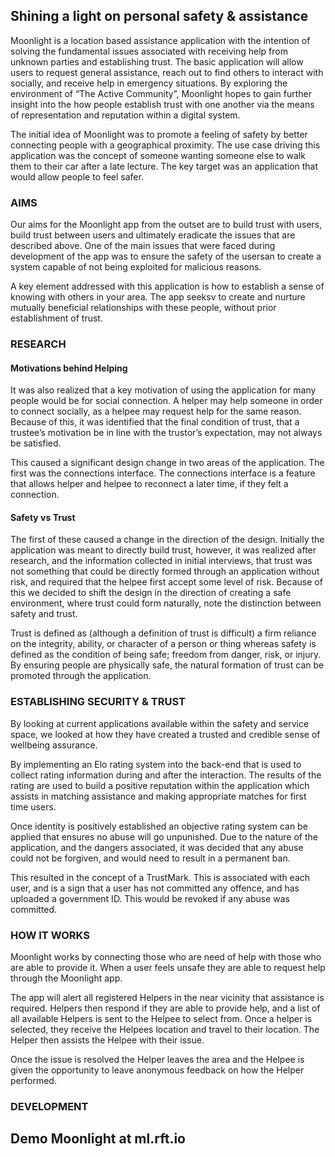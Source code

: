 ## Shining a light on personal safety & assistance

Moonlight is a location based assistance application with the intention of solving the fundamental issues associated with receiving help from unknown parties and establishing trust. The basic application will allow users to request general assistance, reach out to find others to interact with socially, and receive help in emergency situations. By exploring the environment of “The Active Community”, Moonlight hopes to gain further insight into the how people establish trust with one another via the means of representation and reputation within a digital system.

The initial idea of Moonlight was to promote a feeling of safety by better connecting people with a geographical proximity. The use case driving this application was the concept of someone wanting someone else to walk them to their car after a late lecture. The key target was an application that would allow people to feel safer.


### AIMS
Our aims for the Moonlight app from the outset are to build trust with users, build trust between users and ultimately eradicate the issues that are described above. One of the main issues that were faced during development of the app was to ensure the safety of the usersan to create a system capable of not being exploited for malicious reasons.

A key element addressed with this application is how to establish a sense of knowing with others in your area. The app seeksv to create and nurture mutually beneficial relationships with these people, without prior establishment of trust.


### RESEARCH
#### Motivations behind Helping
It was also realized that a key motivation of using the application for many people would be for social connection. A helper may help someone in order to connect socially, as a helpee may request help for the same reason. Because of this, it was identified that the final condition of trust, that a trustee’s motivation be in line with the trustor’s expectation, may not always be satisfied.

This caused a significant design change in two areas of the application. The first was the connections interface. The connections interface is a feature that allows helper and helpee to reconnect a later time, if they felt a connection.

#### Safety vs Trust
The first of these caused a change in the direction of the design. Initially the application was meant to directly build trust, however, it was realized after research, and the information collected in initial interviews, that trust was not something that could be directly formed through an application without risk, and required that the helpee first accept some level of risk. Because of this we decided to shift the design in the direction of creating a safe environment, where trust could form naturally, note the distinction between safety and trust.

Trust is defined as (although a definition of trust is difficult) a firm reliance on the integrity, ability, or character of a person or thing whereas safety is defined as the condition of being safe; freedom from danger, risk, or injury. By ensuring people are physically safe, the natural formation of trust can be promoted through the application.


### ESTABLISHING SECURITY & TRUST
By looking at current applications available within the safety and service space, we looked at how they have created a trusted and credible sense of wellbeing assurance.

By implementing an Elo rating system into the back-end that is used to collect rating information during and after the interaction. The results of the rating are used to build a positive reputation within the application which assists in matching assistance and making appropriate matches for first time users.

Once identity is positively established an objective rating system can be applied that ensures no abuse will go unpunished. Due to the nature of the application, and the dangers associated, it was decided that any abuse could not be forgiven, and would need to result in a permanent ban.

This resulted in the concept of a TrustMark. This is associated with each user, and is a sign that a user has not committed any offence, and has uploaded a government ID. This would be revoked if any abuse was committed.
 

### HOW IT WORKS
Moonlight works by connecting those who are need of help with those who are able to provide it. When a user feels unsafe they are able to request help through the Moonlight app. 

The app will alert all registered Helpers in the near vicinity that assistance is required. Helpers then respond if they are able to provide help, and a list of all available Helpers is sent to the Helpee to select from. Once a helper is selected, they receive the Helpees location and travel to their location. The Helper then assists the Helpee with their issue. 

Once the issue is resolved the Helper leaves the area and the Helpee is given the opportunity to leave anonymous feedback on how the Helper performed.


### DEVELOPMENT


## Demo Moonlight at ml.rft.io

